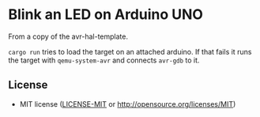 Blink an LED on Arduino UNO
===========================

From a copy of the avr-hal-template.

`cargo run` tries to load the target on an attached arduino.
If that fails it runs the target with `qemu-system-avr`
and connects `avr-gdb` to it.

## License

 - MIT license
   ([LICENSE-MIT](LICENSE-MIT) or <http://opensource.org/licenses/MIT>)
